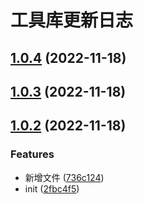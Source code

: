 # 工具库更新日志

## [1.0.4](https://gitee.com/cyq13/cz-utils/compare/v1.0.3...v1.0.4) (2022-11-18)



## [1.0.3](https://gitee.com/cyq13/cz-utils/compare/v1.0.2...v1.0.3) (2022-11-18)



## [1.0.2](https://gitee.com/cyq13/cz-utils/compare/2fbc4f5f2e008c7fdf4eebd49e15d5faddf7cfc9...v1.0.2) (2022-11-18)


### Features

* 新增文件 ([736c124](https://gitee.com/cyq13/cz-utils/commit/736c124e93bfa495ff8a9cfef50e26cd89105400))
* init ([2fbc4f5](https://gitee.com/cyq13/cz-utils/commit/2fbc4f5f2e008c7fdf4eebd49e15d5faddf7cfc9))



